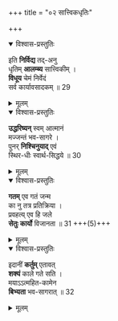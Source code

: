 +++
title = "०२ सात्त्विकधृतिः"

+++

<details open><summary>विश्वास-प्रस्तुतिः</summary>

इति **निर्विद्य** तद्-अनु  
धृतिम् **आलम्ब्य** सात्त्विकीम् ।  
**विधूय** चेमं निर्वेदं  
सर्व कार्यावसादकम् ॥ 29
</details>

<details><summary>मूलम्</summary>

इति निर्विद्य तदनु धृतिमालम्ब्य सात्त्विकीम् ।  
विधूय चेमं निर्वेदं सर्व कार्यावसादकम् ॥ 29
</details>


<details open><summary>विश्वास-प्रस्तुतिः</summary>

**उद्धरिष्यन्** स्वम् आत्मानं  
मज्जन्तं भव-सागरे ।  
पुनर् **निश्चिनुयाद्** एवं  
स्थिर-धीः स्वार्थ-सिद्धये ॥ 30
</details>

<details><summary>मूलम्</summary>

उद्धरिष्यन् स्वमात्मानं मज्जन्तं भवसागरे ।  
पुनर्निश्चिनुयादेवं स्थिरधीः स्वार्थसिद्धये ॥ 30
</details>


<details open><summary>विश्वास-प्रस्तुतिः</summary>

**गतम्** एव गतं जन्म  
का नु तत्र प्रतिक्रिया ।  
प्रवहत्य् एव हि जले  
**सेतुः कार्यो** विजानता ॥ 31 +++(5)+++
</details>

<details><summary>मूलम्</summary>

गतमेव गतं जन्म का नु तत्र प्रतिक्रिया ।  
प्रवहत्येव हि जले सेतुः कार्यो विजानता ॥ 31
</details>


<details open><summary>विश्वास-प्रस्तुतिः</summary>

इदानीं **कर्तुम्** एतावत्  
**शक्यं** काले गते सति ।  
मयाऽऽत्महित-कामेन  
**बिभ्यता** भव-सागरात् ॥ 32
</details>

<details><summary>मूलम्</summary>

इदानीं कर्तुमेतावत् शक्यं काले गते सति (/ऽहनि) ।  
मयाऽऽत्महितकामेन बिभ्यता भवसागरात् ॥ 32
</details>
